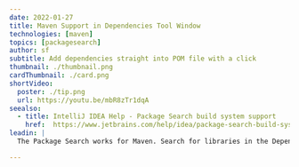 ```yaml
---
date: 2022-01-27
title: Maven Support in Dependencies Tool Window
technologies: [maven]
topics: [packagesearch]
author: sf
subtitle: Add dependencies straight into POM file with a click
thumbnail: ./thumbnail.png
cardThumbnail: ./card.png
shortVideo:
  poster: ./tip.png
  url: https://youtu.be/mbR8zTr1dqA
seealso:
  - title: IntelliJ IDEA Help - Package Search build system support
    href:  https://www.jetbrains.com/help/idea/package-search-build-system-support-limitations.html#maven_support
leadin: |
  The Package Search works for Maven. Search for libraries in the Dependencies tool window, and add them straight into your POM with a click. Voila!

---
```

